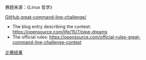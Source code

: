 

赛题来源：《Linux 哲学》

[GitHub great-command-line-challenge/](
https://github.com/opensourceway/great-command-line-challenge/blob/master/greatcommandlinechallenge.index)

- The blog entry describing the contest: https://opensource.com/life/15/7/pipe-dreams
- The official rules: https://opensource.com/official-rules-great-command-line-challenge-contest

[比赛结果](https://opensource.com/life/15/8/winners-announced-great-command-line-challenge)
